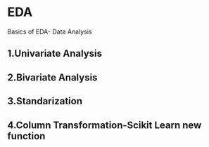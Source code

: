 # EDA
Basics of EDA- Data Analysis

## 1.Univariate Analysis
## 2.Bivariate Analysis
## 3.Standarization
## 4.Column Transformation-Scikit Learn new function
